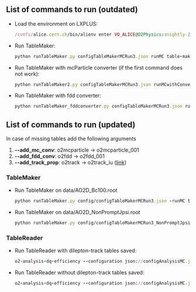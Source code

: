 ## List of commands to run (outdated)
- Load the environment on LXPLUS:
  ```ruby
  /cvmfs/alice.cern.ch/bin/alienv enter VO_ALICE@O2Physics::nightly-20220422-1
  ```
- Run TableMaker:
  ```ruby
  python runTableMaker.py configTableMakerMCRun3.json runMC table-maker-m-c:processMuonOnlyWithCov:true
  ```
- Run TableMaker with mcParticle converter (if the first command does not work):
  ```ruby
  python runTableMaker2.py configTableMakerMCRun3.json runMCwithConverter table-maker-m-c:processMuonOnlyWithCov:true
  ```
- Run TableMaker with fdd converter:
  ```ruby
  python runTableMaker_fddconverter.py configTableMakerMCRun3.json runMC table-maker-m-c:processMuonOnlyWithCov:true
  ```

## List of commands to run (updated)
In case of missing tables add the following arguments
1. **--add_mc_conv**: o2mcparticle -> o2mcparticle_001
2. **--add_fdd_conv**: o2fdd -> o2fdd_001
3. **--add_track_prop**: o2track -> o2track_iu ([link](https://aliceo2group.github.io/analysis-framework/docs/helperTasks/trackPropagation.html))

### TableMaker
- Run TableMaker on data/AO2D_Bc100.root
  ```ruby
  python runTableMaker.py config/configTableMakerMCRun3.json -runMC table-maker-m-c:processMuonOnlyWithCov:true
  ```
- Run TableMaker on data/AO2D_NonPromptJpsi.root
  ```ruby
  python runTableMaker.py config/configTableMakerMCRun3_NonPromptJpsi.json -runMC table-maker-m-c:processMuonOnlyWithCov:true --add_track_prop
  ```

### TableReader
- Run TableReader with dilepton-track tables saved:
  ```ruby
  o2-analysis-dq-efficiency --configuration json://configAnalysisMC.json --aod-writer-json writerConfiguration_dileptons_track.json -b
  ```
- Run TableReader without dilepton-track tables saved:
  ```ruby
  o2-analysis-dq-efficiency --configuration json://configAnalysisMC.json -b
  ```
